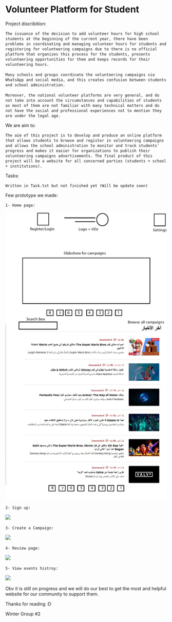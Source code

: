 # Volunteer Platform for Student

Project discribition: 

    The issuance of the decision to add volunteer hours for high school students at the beginning of the current year, there have been problems in coordinating and managing volunteer hours for students and registering for volunteering campaigns due to there is no official platform that organizes this process for the students, presents volunteering opportunities for them and keeps records for their volunteering hours.

    Many schools and groups coordinate the volunteering campaigns via WhatsApp and social media, and this creates confusion between students and school administration.

    Moreover, the national volunteer platforms are very general, and do not take into account the circumstances and capabilities of students as most of them are not familiar with many technical matters and do not have the social and professional experiences not to mention they are under the legal age.

We are aim to:

    The aim of this project is to develop and produce an online platform that allows students to browse and register in volunteering campaigns and allows the school administration to monitor and track students' progress and makes it easier for organizations to publish their volunteering campaigns advertisements. The final product of this project will be a website for all concerned parties (students + school + institutions).

Tasks:

    Written in Task.txt but not finished yet (Will be update soon)

Few prototype we made:

    
    1- Home page:

![](./prototype/Home%20Page.png)

    2- Sign up:

![](.prototype/Sign_up.png)

    3- Create a Campaign:

![](.prototype/Create_Campagin.png)

    4- Review page:

![](.prototype/Review_page.png)

    5- View events histroy:

![](./prototype/View_events.png)


Obv it is still on progress and we will do our best to get the most and helpful website for our community to support them.

Thanks for reading :D

Winter Group #2 